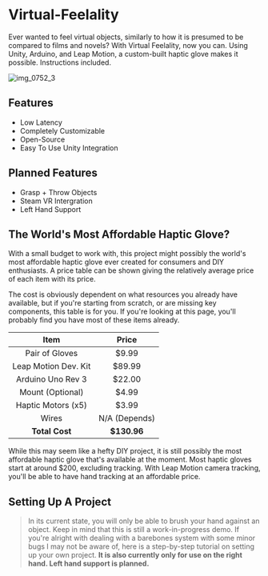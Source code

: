 # Virtual-Feelality

Ever wanted to feel virtual objects, similarly to how it is presumed to be compared to films and novels? With Virtual Feelality, now you can.
Using Unity, Arduino, and Leap Motion, a custom-built haptic glove makes it possible. Instructions included.

![img_0752_3](https://user-images.githubusercontent.com/17803366/39504273-76e6af96-4d98-11e8-8364-4cbd11d81b10.jpeg)

## Features

* Low Latency
* Completely Customizable 
* Open-Source
* Easy To Use Unity Integration

## Planned Features
* Grasp + Throw Objects
* Steam VR Intergration
* Left Hand Support

## The World's Most Affordable Haptic Glove?
With a small budget to work with, this project might possibly the world's most affordable haptic glove ever created for consumers and DIY
enthusiasts. A price table can be shown giving the relatively average price of each item with its price. 

The cost is obviously dependent on
what resources you already have available, but if you're starting from scratch, or are missing key components, this table is for you. If
you're looking at this page, you'll probably find you have most of these items already.

Item  | Price
:---:    | :---:   
Pair of Gloves  | $9.99
Leap Motion Dev. Kit  | $89.99
Arduino Uno Rev 3 | $22.00
Mount (Optional) | $4.99
Haptic Motors (x5) | $3.99
Wires | N/A (Depends)
**Total Cost** | **$130.96**

While this may seem like a hefty DIY project, it is still possibly the most affordable haptic glove that's available at the moment. Most haptic
gloves start at around $200, excluding tracking. With Leap Motion camera tracking, you'll be able to have hand tracking at an affordable
price.

## Setting Up A Project

>In its current state, you will only be able to brush your hand against an object. Keep in mind that this is still a work-in-progress demo. If you're alright with dealing with a barebones system with some minor bugs I may not be aware of, here is a step-by-step tutorial on setting up your own project. 
**It is also currently only for use on the right hand. Left hand support is planned.**

